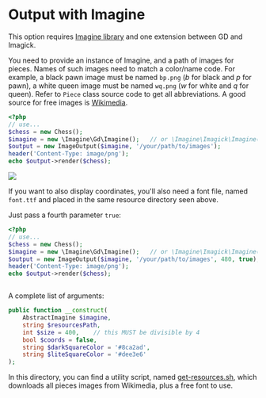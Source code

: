 # Output with Imagine

This option requires [Imagine library](https://packagist.org/packages/imagine/imagine)
and one extension between GD and Imagick.

You need to provide an instance of Imagine, and a path of images for pieces.
Names of such images need to match a color/name code.
For example, a black pawn image must be named `bp.png` (_b_ for black and _p_ for pawn), a
white queen image must be named `wq.png` (_w_ for white and _q_ for queen).
Refer to `Piece` class source code to get all abbreviations.
A good source for free images is [Wikimedia](https://commons.wikimedia.org/wiki/Category:SVG_chess_pieces).

```php
<?php
// use...
$chess = new Chess();
$imagine = new \Imagine\Gd\Imagine();   // or \Imagine\Imagick\Imagine()
$output = new ImageOutput($imagine, '/your/path/to/images');
header('Content-Type: image/png');  
echo $output->render($chess);
```

<img src="https://user-images.githubusercontent.com/179866/112304837-411be280-8c9e-11eb-8333-c2489f9bef05.png">     

If you want to also display coordinates, you'll also need a font file, named `font.ttf` and placed in the
same resource directory seen above.

Just pass a fourth parameter `true`:

```php
<?php
// use...
$chess = new Chess();
$imagine = new \Imagine\Gd\Imagine();   // or \Imagine\Imagick\Imagine()
$output = new ImageOutput($imagine, '/your/path/to/images', 480, true);
header('Content-Type: image/png');  
echo $output->render($chess);
```

<img src="https://user-images.githubusercontent.com/179866/113125801-4685a980-9217-11eb-9e0a-0acf54c4ea88.png" alt="">

A complete list of arguments:

```php
public function __construct(
    AbstractImagine $imagine,
    string $resourcesPath,
    int $size = 400,    // this MUST be divisible by 4
    bool $coords = false,
    string $darkSquareColor = '#8ca2ad',
    string $liteSquareColor = '#dee3e6'
);
```

In this directory, you can find a utility script, named [get-resources.sh](get-resources.sh), which downloads
all pieces images from Wikimedia, plus a free font to use.
